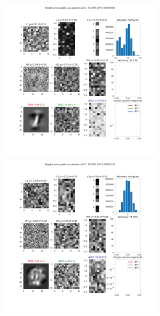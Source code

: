 ![CrossEntropy with Sigmoidal Activation](CrossEntropy_with_Sigmoidal_Activation.gif)


![tanh_Normal Initialization](tanh_Normal_Initialization.gif)

